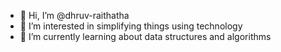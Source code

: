 - 👋 Hi, I’m @dhruv-raithatha
- 👀 I’m interested in simplifying things using technology
- 🌱 I’m currently learning about data structures and algorithms
<!--- - 💞️ I’m looking to collaborate on ...
- 📫 How to reach me ...
--->
<!---
dhruv-raithatha/dhruv-raithatha is a ✨ special ✨ repository because its `README.md` (this file) appears on your GitHub profile.
You can click the Preview link to take a look at your changes.
--->
